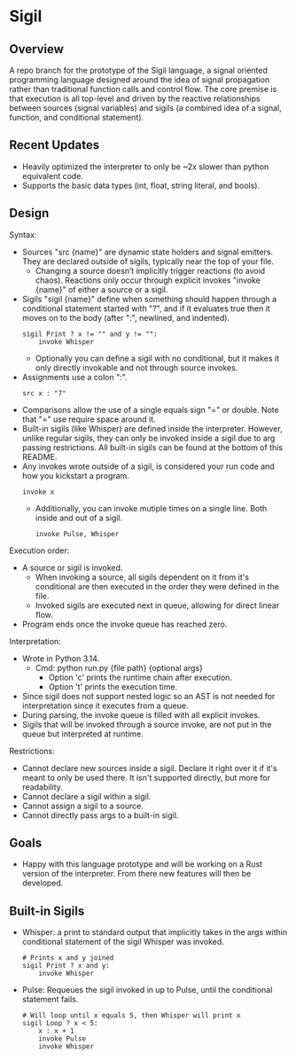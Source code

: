 # Sigil
## Overview
A repo branch for the prototype of the Sigil language, a signal oriented programming language designed around the idea of signal propagation rather than traditional function calls and control flow. The core premise is that execution is all top-level and driven by the reactive relationships between sources (signal variables) and sigils (a combined idea of a signal, function, and conditional statement).

## Recent Updates
- Heavily optimized the interpreter to only be ~2x slower than python equivalent code.
- Supports the basic data types (int, float, string literal, and bools).

## Design
Syntax:
- Sources "src {name}" are dynamic state holders and signal emitters. They are declared outside of sigils, typically near the top of your file.
    - Changing a source doesn’t implicitly trigger reactions (to avoid chaos). Reactions only occur through explicit invokes "invoke {name}" of either a source or a sigil.
- Sigils "sigil {name}" define when something should happen through a conditional statement started with "?", and if it evaluates true then it moves on to the body (after ":", newlined, and indented).
    ```
    sigil Print ? x != "" and y != "":
        invoke Whisper
    ```
    - Optionally you can define a sigil with no conditional, but it makes it only directly invokable and not through source invokes.
- Assignments use a colon ":".
    ```
    src x : "7"
    ```
- Comparisons allow the use of a single equals sign "=" or double. Note that "=" use require space around it.
- Built-in sigils (like Whisper) are defined inside the interpreter. However, unlike regular sigils, they can only be invoked inside a sigil due to arg passing restrictions. All built-in sigils can be found at the bottom of this README.
- Any invokes wrote outside of a sigil, is considered your run code and how you kickstart a program.
    ```
    invoke x
    ```
    - Additionally, you can invoke mutiple times on a single line. Both inside and out of a sigil.
        ```
        invoke Pulse, Whisper
        ```

Execution order:
- A source or sigil is invoked.
  - When invoking a source, all sigils dependent on it from it's conditional are then executed in the order they were defined in the file.
  - Invoked sigils are executed next in queue, allowing for direct linear flow.
- Program ends once the invoke queue has reached zero.

Interpretation:
- Wrote in Python 3.14.
    - Cmd: python run.py {file path} {optional args}
        - Option 'c' prints the runtime chain after execution.
        - Option 't' prints the execution time.
- Since sigil does not support nested logic so an AST is not needed for interpretation since it executes from a queue.
- During parsing, the invoke queue is filled with all explicit invokes.
- Sigils that will be invoked through a source invoke, are not put in the queue but interpreted at runtime.

Restrictions:
- Cannot declare new sources inside a sigil. Declare it right over it if it's meant to only be used there. It isn't supported directly, but more for readability.
- Cannot declare a sigil within a sigil.
- Cannot assign a sigil to a source.
- Cannot directly pass args to a built-in sigil.

## Goals
- Happy with this language prototype and will be working on a Rust version of the interpreter. From there new features will then be developed.

## Built-in Sigils
- Whisper: a print to standard output that implicitly takes in the args within conditional statement of the sigil Whisper was invoked.
    ```
    # Prints x and y joined
    sigil Print ? x and y:
        invoke Whisper
    ```
- Pulse: Requeues the sigil invoked in up to Pulse, until the conditional statement fails.
    ```
    # Will loop until x equals 5, then Whisper will print x
    sigil Loop ? x < 5:
        x : x + 1
        invoke Pulse
        invoke Whisper
    ```
